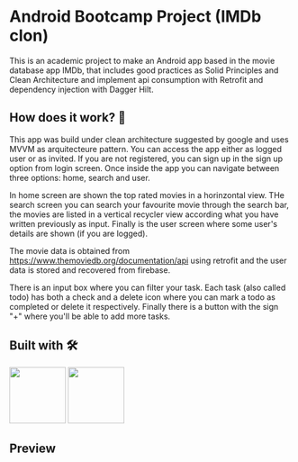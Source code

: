 # Android Bootcamp Project (IMDb clon)

This is an academic project to make an Android app based in the movie database app IMDb, that includes good practices as Solid Principles and Clean Architecture and  implement api consumption with Retrofit and dependency injection with Dagger Hilt. 

## How does it work? 🚀

This app was build under clean architecture suggested by google and uses MVVM as arquitecteure pattern.  You can access the app either as logged user or as invited. If you are not registered, you can sign up in the sign up option from login screen. Once inside the app you can navigate between three options: home, search and user.

In home screen are shown the top rated movies in a horinzontal view. THe search screen you can search your favourite movie through the search bar, the movies are listed in a vertical recycler view according what you have written previously as input. Finally is the user screen where some user's details are shown (if you are logged).

The movie data is obtained from https://www.themoviedb.org/documentation/api using retrofit and the user data is stored and recovered from firebase.

There is an input box where you can filter your task. Each task (also called todo) has both a check  and a delete icon where you can mark a todo as completed or delete it respectively. Finally there is a button with the sign "+" where you'll be able to add more tasks.

## Built with 🛠️
<img src="https://cdn.jsdelivr.net/gh/devicons/devicon/icons/android/android-plain-wordmark.svg" width="100" height="100" /> <img src="https://cdn.jsdelivr.net/gh/devicons/devicon/icons/kotlin/kotlin-original-wordmark.svg" width="100" height="100"/>

## Preview




